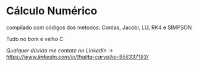 # Cálculo Numérico

compilado com códigos dos métodos: Cordas, Jacobi, LU, RK4 e SIMPSON

Tudo no bom e velho C

*Qualquer dúvida me contate no LinkedIn -> https://www.linkedin.com/in/thalita-carvalho-956337193/*

